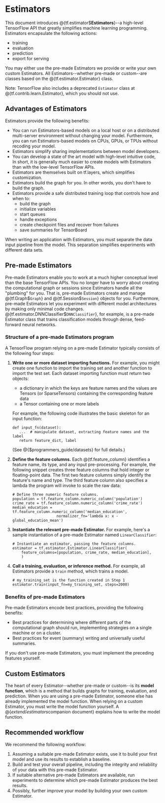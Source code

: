 # Estimators

This document introduces @{tf.estimator$**Estimators**}--a high-level TensorFlow
API that greatly simplifies machine learning programming. Estimators encapsulate
the following actions:

*   training
*   evaluation
*   prediction
*   export for serving

You may either use the pre-made Estimators we provide or write your
own custom Estimators.  All Estimators--whether pre-made or custom--are
classes based on the @{tf.estimator.Estimator} class.

Note: TensorFlow also includes a deprecated `Estimator` class at
@{tf.contrib.learn.Estimator}, which you should not use.


## Advantages of Estimators

Estimators provide the following benefits:

*   You can run Estimators-based models on a local host or on a
    distributed multi-server environment without changing your model.
    Furthermore, you can run Estimators-based models on CPUs, GPUs,
    or TPUs without recoding your model.
*   Estimators simplify sharing implementations between model developers.
*   You can develop a state of the art model with high-level intuitive code,
    In short, it is generally much easier to create models with Estimators
    than with the low-level TensorFlow APIs.
*   Estimators are themselves built on tf.layers, which
    simplifies customization.
*   Estimators build the graph for you.  In other words, you don't have to
    build the graph.
*   Estimators provide a safe distributed training loop that controls how and
    when to:
    *   build the graph
    *   initialize variables
    *   start queues
    *   handle exceptions
    *   create checkpoint files and recover from failures
    *   save summaries for TensorBoard

When writing an application with Estimators, you must separate the data input
pipeline from the model.  This separation simplifies experiments with
different data sets.


## Pre-made Estimators

Pre-made Estimators enable you to work at a much higher conceptual level
than the base TensorFlow APIs. You no longer have to worry about creating
the computational graph or sessions since Estimators handle all
the "plumbing" for you.  That is, pre-made Estimators create and manage
@{tf.Graph$`Graph`} and @{tf.Session$`Session`} objects for you.  Furthermore,
pre-made Estimators let you experiment with different model architectures by
making only minimal code changes.  @{tf.estimator.DNNClassifier$`DNNClassifier`},
for example, is a pre-made Estimator class that trains classification models
through dense, feed-forward neural networks.


### Structure of a pre-made Estimators program

A TensorFlow program relying on a pre-made Estimator typically consists
of the following four steps:

1.  **Write one or more dataset importing functions.** For example, you might
    create one function to import the training set and another function to
    import the test set. Each dataset importing function must return two
    objects:

    *   a dictionary in which the keys are feature names and the
        values are Tensors (or SparseTensors) containing the corresponding
        feature data
    *   a Tensor containing one or more labels

    For example, the following code illustrates the basic skeleton for
    an input function:

        def input_fn(dataset):
           ...  # manipulate dataset, extracting feature names and the label
           return feature_dict, label

    (See @{$programmers_guide/datasets} for full details.)

2.  **Define the feature columns.** Each @{tf.feature_column}
    identifies a feature name, its type, and any input pre-processing.
    For example, the following snippet creates three feature
    columns that hold integer or floating-point data.  The first two
    feature columns simply identify the feature's name and type. The
    third feature column also specifies a lambda the program will invoke
    to scale the raw data:

        # Define three numeric feature columns.
        population = tf.feature_column.numeric_column('population')
        crime_rate = tf.feature_column.numeric_column('crime_rate')
        median_education = tf.feature_column.numeric_column('median_education',
                            normalizer_fn='lambda x: x - global_education_mean')

3.  **Instantiate the relevant pre-made Estimator.**  For example, here's
    a sample instantiation of a pre-made Estimator named `LinearClassifier`:

        # Instantiate an estimator, passing the feature columns.
        estimator = tf.estimator.Estimator.LinearClassifier(
            feature_columns=[population, crime_rate, median_education],
            )

4.  **Call a training, evaluation, or inference method.**
    For example, all Estimators provide a `train` method, which trains a model.

        # my_training_set is the function created in Step 1
        estimator.train(input_fn=my_training_set, steps=2000)


### Benefits of pre-made Estimators

Pre-made Estimators encode best practices, providing the following benefits:

*   Best practices for determining where different parts of the computational
    graph should run, implementing strategies on a single machine or on a
    cluster.
*   Best practices for event (summary) writing and universally useful
    summaries.

If you don't use pre-made Estimators, you must implement the preceding
features yourself.


## Custom Estimators

The heart of every Estimator--whether pre-made or custom--is its
**model function**, which is a method that builds graphs for training,
evaluation, and prediction. When you are using a pre-made Estimator,
someone else has already implemented the model function. When relying
on a custom Estimator, you must write the model function yourself. A
@{$extend/estimators$companion document}
explains how to write the model function.


## Recommended workflow

We recommend the following workflow:

1.  Assuming a suitable pre-made Estimator exists, use it to build your
    first model and use its results to establish a baseline.
2.  Build and test your overall pipeline, including the integrity and
    reliability of your data with this pre-made Estimator.
3.  If suitable alternative pre-made Estimators are available, run
    experiments to determine which pre-made Estimator produces the
    best results.
4.  Possibly, further improve your model by building your own custom Estimator.

